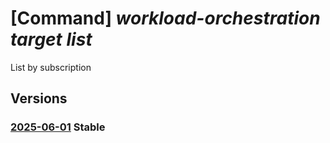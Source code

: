 # [Command] _workload-orchestration target list_

List by subscription

## Versions

### [2025-06-01](/Resources/mgmt-plane/L3N1YnNjcmlwdGlvbnMve30vcHJvdmlkZXJzL21pY3Jvc29mdC5lZGdlL3RhcmdldHM=/2025-06-01.xml) **Stable**

<!-- mgmt-plane /subscriptions/{}/providers/microsoft.edge/targets 2025-06-01 -->
<!-- mgmt-plane /subscriptions/{}/resourcegroups/{}/providers/microsoft.edge/targets 2025-06-01 -->

